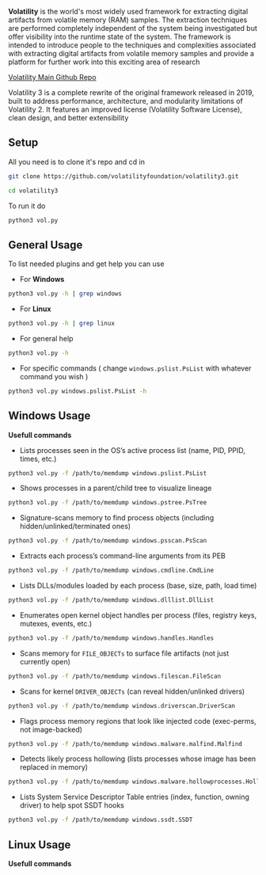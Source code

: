 **Volatility** is the world's most widely used framework for extracting digital artifacts from volatile memory (RAM) samples. The extraction techniques are performed completely independent of the system being investigated but offer visibility into the runtime state of the system. The framework is intended to introduce people to the techniques and complexities associated with extracting digital artifacts from volatile memory samples and provide a platform for further work into this exciting area of research

[Volatility Main Github Repo](https://github.com/volatilityfoundation/volatility3)

Volatility 3 is a complete rewrite of the original framework released in 2019, built to address performance, architecture, and modularity limitations of Volatility 2. It features an improved license (Volatility Software License), clean design, and better extensibility

## Setup

All you need is to clone it's repo and cd in
```bash
git clone https://github.com/volatilityfoundation/volatility3.git 
```
```bash
cd volatility3
```

To run it do
```bash
python3 vol.py
```

## General Usage

To list needed plugins and get help you can use

- For **Windows**
```bash
python3 vol.py -h | grep windows
```

- For **Linux**
```bash
python3 vol.py -h | grep linux
```

- For general help
```bash
python3 vol.py -h
```

- For specific commands ( change ``windows.pslist.PsList`` with whatever command you wish )
```bash
python3 vol.py windows.pslist.PsList -h
```

## Windows Usage
**Usefull commands**

- Lists processes seen in the OS’s active process list (name, PID, PPID, times, etc.)
```bash
python3 vol.py -f /path/to/memdump windows.pslist.PsList
```

- Shows processes in a parent/child tree to visualize lineage
```bash
python3 vol.py -f /path/to/memdump windows.pstree.PsTree
```

- Signature-scans memory to find process objects (including hidden/unlinked/terminated ones)
```bash
python3 vol.py -f /path/to/memdump windows.psscan.PsScan
```

- Extracts each process’s command-line arguments from its PEB
```bash
python3 vol.py -f /path/to/memdump windows.cmdline.CmdLine
```

- Lists DLLs/modules loaded by each process (base, size, path, load time)
```bash
python3 vol.py -f /path/to/memdump windows.dlllist.DllList
```

- Enumerates open kernel object handles per process (files, registry keys, mutexes, events, etc.)
```bash
python3 vol.py -f /path/to/memdump windows.handles.Handles
```

- Scans memory for ``FILE_OBJECTs`` to surface file artifacts (not just currently open)
```bash
python3 vol.py -f /path/to/memdump windows.filescan.FileScan
```

- Scans for kernel ``DRIVER_OBJECTs`` (can reveal hidden/unlinked drivers)
```bash
python3 vol.py -f /path/to/memdump windows.driverscan.DriverScan
```

- Flags process memory regions that look like injected code (exec-perms, not image-backed)
```bash
python3 vol.py -f /path/to/memdump windows.malware.malfind.Malfind
```

- Detects likely process hollowing (lists processes whose image has been replaced in memory)
```bash
python3 vol.py -f /path/to/memdump windows.malware.hollowprocesses.HollowProcesses
```

- Lists System Service Descriptor Table entries (index, function, owning driver) to help spot SSDT hooks
```bash
python3 vol.py -f /path/to/memdump windows.ssdt.SSDT
```

## Linux Usage
**Usefull commands**
